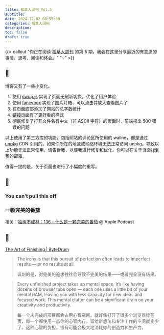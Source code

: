 ```yaml
---
title: 稻草人周刊 Vol.5
subtitle: 
date: 2024-12-02 08:55:00
categories: 稻草人周刊
description: 
toc: false
draft: true
---
```


{{< callout "你正在阅读 [稻草人周刊](/categories/稻草人周刊/) 的第 5 期，我会在这里分享最近的有意思的事情、思考、阅读和体会。" "💡" >}}

<!--more-->

## 🏃

博客又有了一些小变化。

1. 使用 [swup.js](https://swup.js.org/) 实现了页面无刷新切换，优化了用户体验
2. 使用 [fancybox](https://fancyapps.com/fancybox/) 实现了图片灯箱，可以点击并放大查看图片了
3. 在页面底部添加了网站的总字数统计
4. [链接](/links)页面有了更好看的样式
5. 彻底修复了打开文件名有中文（非 ASCII 字符）的页面时，前端报出 500 错误的问题

以上使用了第三方库的功能，包括网站的评论区所使用的 waline，都是通过 [unpkg](https://unpkg.com/) CDN 引用的。如果你所在的地区或网络环境无法正常访问 unpkg，导致以上功能无法正常使用，请告诉我，以便我进行修复和优化。你可以在[关于](/about)页面找到我的邮箱。

值得一提的是，关于页面也进行了小幅度的重写。

## 🤔

### You can’t pull this off



### 一颗完美的番茄



相关：[独树不成林：136 - 什么是一颗完美的番茄](https://podcasts.apple.com/cn/podcast/136-%E4%BB%80%E4%B9%88%E6%98%AF%E4%B8%80%E9%A2%97%E5%AE%8C%E7%BE%8E%E7%9A%84%E7%95%AA%E8%8C%84/id1711052890?i=1000677572771) @ Apple Podcast

## 📒

[The Art of Finishing | ByteDrum](https://www.bytedrum.com/posts/art-of-finishing/)

> The irony is that this pursuit of perfection often leads to imperfect results — or no results at all.
>
> 讽刺的是，对完美的追求往往会导致不完美的结果——或者完全没有结果。

> Every unfinished project takes up mental space. It’s like having dozens of browser tabs open — each one uses a little bit of your mental RAM, leaving you with less capacity for new ideas and focused work. This mental clutter can be a significant drain on your creativity and productivity.
>
> 每一个未完成的项目都会占用心智空间。就好像打开了很多个浏览器标签页，每一个都使用一点你的心智内存，留给新想法和专注工作的空间就变少了。这种心智的负担，很有可能会极大地消耗你的创造力和生产力。



